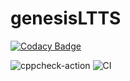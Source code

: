 # genesisLTTS

[![Codacy Badge](https://api.codacy.com/project/badge/Grade/c883ea9250ee49d8bf93da42b3f4cfcb)](https://app.codacy.com/manual/stepin104777/genesisLTTS?utm_source=github.com&utm_medium=referral&utm_content=stepin104777/genesisLTTS&utm_campaign=Badge_Grade_Dashboard)

![cppcheck-action](https://github.com/stepin104777/genesisLTTS/workflows/cppcheck-action/badge.svg?branch=master)
![CI](https://github.com/stepin104777/genesisLTTS/workflows/CI/badge.svg)

